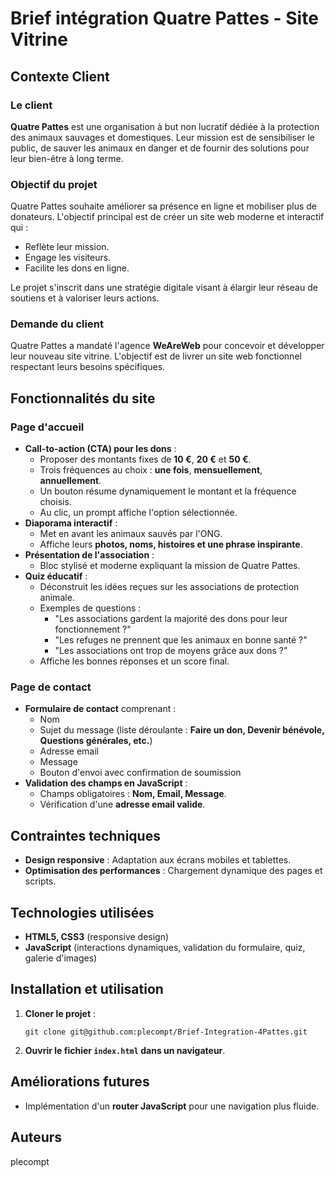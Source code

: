 # Brief intégration Quatre Pattes - Site Vitrine

## Contexte Client

### Le client
**Quatre Pattes** est une organisation à but non lucratif dédiée à la protection des animaux sauvages et domestiques. Leur mission est de sensibiliser le public, de sauver les animaux en danger et de fournir des solutions pour leur bien-être à long terme.

### Objectif du projet
Quatre Pattes souhaite améliorer sa présence en ligne et mobiliser plus de donateurs. L'objectif principal est de créer un site web moderne et interactif qui :
- Reflète leur mission.
- Engage les visiteurs.
- Facilite les dons en ligne.

Le projet s'inscrit dans une stratégie digitale visant à élargir leur réseau de soutiens et à valoriser leurs actions.

### Demande du client
Quatre Pattes a mandaté l'agence **WeAreWeb** pour concevoir et développer leur nouveau site vitrine. L'objectif est de livrer un site web fonctionnel respectant leurs besoins spécifiques.

## Fonctionnalités du site

### Page d'accueil
- **Call-to-action (CTA) pour les dons** :
  - Proposer des montants fixes de **10 €**, **20 €** et **50 €**.
  - Trois fréquences au choix : **une fois**, **mensuellement**, **annuellement**.
  - Un bouton résume dynamiquement le montant et la fréquence choisis.
  - Au clic, un prompt affiche l'option sélectionnée.
- **Diaporama interactif** :
  - Met en avant les animaux sauvés par l'ONG.
  - Affiche leurs **photos, noms, histoires et une phrase inspirante**.
- **Présentation de l'association** :
  - Bloc stylisé et moderne expliquant la mission de Quatre Pattes.
- **Quiz éducatif** :
  - Déconstruit les idées reçues sur les associations de protection animale.
  - Exemples de questions :
    - "Les associations gardent la majorité des dons pour leur fonctionnement ?"
    - "Les refuges ne prennent que les animaux en bonne santé ?"
    - "Les associations ont trop de moyens grâce aux dons ?"
  - Affiche les bonnes réponses et un score final.

### Page de contact
- **Formulaire de contact** comprenant :
  - Nom
  - Sujet du message (liste déroulante : **Faire un don, Devenir bénévole, Questions générales, etc.**)
  - Adresse email
  - Message
  - Bouton d'envoi avec confirmation de soumission
- **Validation des champs en JavaScript** :
  - Champs obligatoires : **Nom, Email, Message**.
  - Vérification d'une **adresse email valide**.

## Contraintes techniques
- **Design responsive** : Adaptation aux écrans mobiles et tablettes.
- **Optimisation des performances** : Chargement dynamique des pages et scripts.

## Technologies utilisées
- **HTML5, CSS3** (responsive design)
- **JavaScript** (interactions dynamiques, validation du formulaire, quiz, galerie d'images)

## Installation et utilisation
1. **Cloner le projet** :
   ```
   git clone git@github.com:plecompt/Brief-Integration-4Pattes.git
   ```
2. **Ouvrir le fichier `index.html` dans un navigateur**.

## Améliorations futures
- Implémentation d'un **router JavaScript** pour une navigation plus fluide.

## Auteurs
plecompt